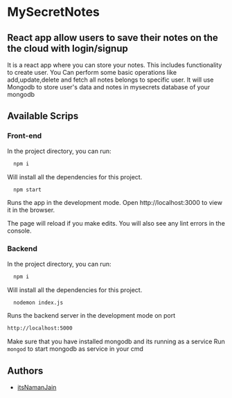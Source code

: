 # MySecretNotes

## React app allow users to save their notes on the the cloud with login/signup

It is a react app where you can store your notes.
This includes functionality to create user.
You Can perform some basic operations like add,update,delete and fetch all notes belongs to specific user. 
It will use Mongodb to store user's data and notes in mysecrets database of your mongodb 

## Available Scrips

### Front-end
In the project directory, you can run:
```bash
  npm i
```
Will install all the dependencies for this project.

```bash
  npm start
```
Runs the app in the development mode.
Open http://localhost:3000 to view it in the browser.

The page will reload if you make edits.
You will also see any lint errors in the console.

### Backend
In the project directory, you can run:
```bash
  npm i
```
Will install all the dependencies for this project.

```bash
  nodemon index.js
```
Runs the backend server in the development mode on port
```bash
http://localhost:5000
```
Make sure that you have installed mongodb and its running as a service 
Run 
``` mongod ``` to start mongodb as service in your cmd




  
## Authors

- [itsNamanJain](https://www.github.com/itsNamanJain)

  
